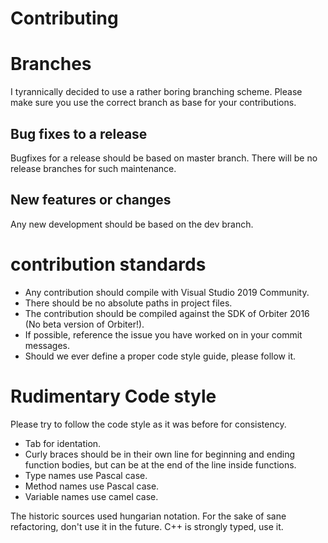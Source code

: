 # Contributing

# Branches

I tyrannically decided to use a rather boring branching scheme. Please make sure you use the correct branch as base for your contributions.

## Bug fixes to a release

Bugfixes for a release should be based on master branch. There will be no release branches for such maintenance. 

## New features or changes

Any new development should be based on the dev branch.

# contribution standards

- Any contribution should compile with Visual Studio 2019 Community. 
- There should be no absolute paths in project files. 
- The contribution should be compiled against the SDK of Orbiter 2016 (No beta version of Orbiter!).
- If possible, reference the issue you have worked on in your commit messages.
- Should we ever define a proper code style guide, please follow it. 

# Rudimentary Code style 

Please try to follow the code style as it was before for consistency.

- Tab for identation.
- Curly braces should be in their own line for beginning and ending function bodies, but can be at the end of the line inside functions.
- Type names use Pascal case.
- Method names use Pascal case.
- Variable names use camel case.

The historic sources used hungarian notation. For the sake of sane refactoring, don't use it in the future. C++ is strongly typed, use it.
